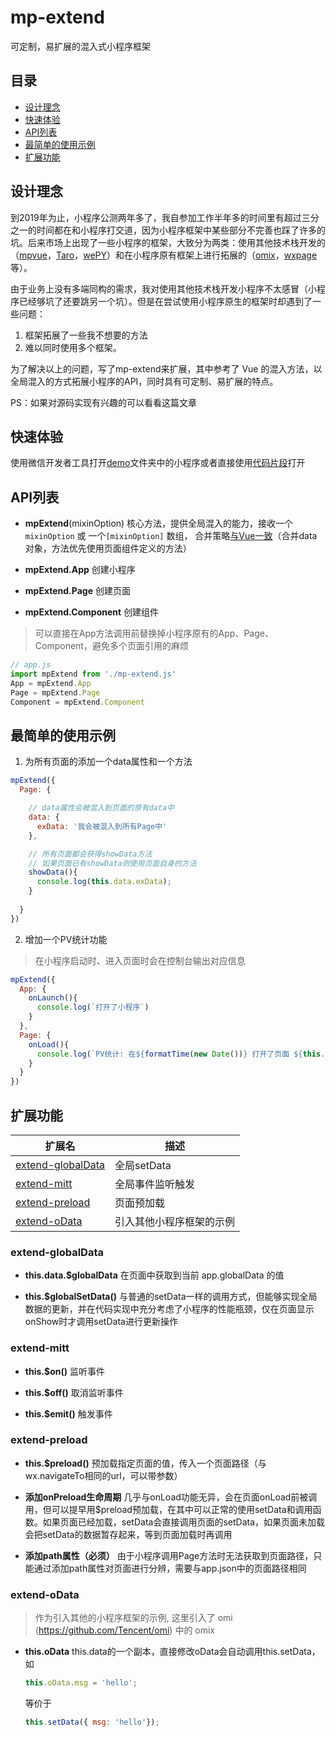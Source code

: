 # mp-extend

可定制，易扩展的混入式小程序框架

## 目录 ##

- [设计理念](#设计理念) 
- [快速体验](#快速体验)
- [API列表](#API列表)
- [最简单的使用示例](#最简单的使用示例)
- [扩展功能](#扩展功能)

## 设计理念 ##

到2019年为止，小程序公测两年多了，我自参加工作半年多的时间里有超过三分之一的时间都在和小程序打交道，因为小程序框架中某些部分不完善也踩了许多的坑。后来市场上出现了一些小程序的框架，大致分为两类：使用其他技术栈开发的（[mpvue](https://github.com/Meituan-Dianping/mpvue)，[Taro](https://github.com/NervJS/taro)，[wePY](https://github.com/Tencent/wepy)）和在小程序原有框架上进行拓展的（[omix](https://github.com/Tencent/omi/tree/master/packages/omix)，[wxpage](https://github.com/Tencent/wepy)等）。

由于业务上没有多端同构的需求，我对使用其他技术栈开发小程序不太感冒（小程序已经够坑了还要跳另一个坑）。但是在尝试使用小程序原生的框架时却遇到了一些问题：
1. 框架拓展了一些我不想要的方法
2. 难以同时使用多个框架。

为了解决以上的问题，写了mp-extend来扩展，其中参考了 Vue 的混入方法，以全局混入的方式拓展小程序的API，同时具有可定制、易扩展的特点。

PS：如果对源码实现有兴趣的可以看看这篇文章

## 快速体验 ##

使用微信开发者工具打开[demo](https://github.com/WozHuang/mp-extend/tree/master/demo)文件夹中的小程序或者直接使用[代码片段](https://developers.weixin.qq.com/s/7L912tmV7a6P)打开

## API列表 ##

- **mpExtend**(mixinOption)
核心方法，提供全局混入的能力，接收一个 `mixinOption` 或 一个`[mixinOption]` 数组，
合并策略[与Vue一致](https://cn.vuejs.org/v2/guide/mixins.html#%E9%80%89%E9%A1%B9%E5%90%88%E5%B9%B6)（合并data对象，方法优先使用页面组件定义的方法）
	
- **mpExtend.App**
创建小程序

- **mpExtend.Page**
创建页面

- **mpExtend.Component**
创建组件

> 可以直接在App方法调用前替换掉小程序原有的App、Page、Component，避免多个页面引用的麻烦

```js
// app.js
import mpExtend from './mp-extend.js'
App = mpExtend.App
Page = mpExtend.Page
Component = mpExtend.Component
```

## 最简单的使用示例 ##

1. 为所有页面的添加一个data属性和一个方法

```js
mpExtend({
  Page: {

    // data属性会被混入到页面的原有data中
    data: {
      exData: '我会被混入到所有Page中'
    },

    // 所有页面都会获得showData方法
    // 如果页面已有showData则使用页面自身的方法
    showData(){
      console.log(this.data.exData);
    }
    
  }
})
```

2. 增加一个PV统计功能

> 在小程序启动时、进入页面时会在控制台输出对应信息

```js
mpExtend({
  App: {
    onLaunch(){
      console.log(`打开了小程序`)
    }
  },
  Page: {
    onLoad(){
      console.log(`PV统计: 在${formatTime(new Date())} 打开了页面 ${this.__route__}`)
    }
  }
})
```

## 扩展功能 ##

| **扩展名**| **描述**|
| ------------------------------- | ----------------------------------- |
| [extend-globalData](#extend-globalData)| 全局setData |
| [extend-mitt](#extend-mitt)| 全局事件监听触发 |
| [extend-preload](#extend-preload)| 页面预加载 |
| [extend-oData](#extend-oData)| 引入其他小程序框架的示例 |

### extend-globalData ###

- **this.data.$globalData**
在页面中获取到当前 app.globalData 的值

- **this.$globalSetData()**
与普通的setData一样的调用方式，但能够实现全局数据的更新，并在代码实现中充分考虑了小程序的性能瓶颈，仅在页面显示onShow时才调用setData进行更新操作

### extend-mitt ###

- **this.$on()**
监听事件

- **this.$off()**
取消监听事件

- **this.$emit()**
触发事件

### extend-preload ###

- **this.$preload()**
预加载指定页面的值，传入一个页面路径（与wx.navigateTo相同的url，可以带参数）

- **添加onPreload生命周期**
几乎与onLoad功能无异，会在页面onLoad前被调用，但可以提早用$preload预加载，在其中可以正常的使用setData和调用函数。如果页面已经加载，setData会直接调用页面的setData，如果页面未加载会把setData的数据暂存起来，等到页面加载时再调用

- **添加path属性（必须）**
由于小程序调用Page方法时无法获取到页面路径，只能通过添加path属性对页面进行分辨，需要与app.json中的页面路径相同

### extend-oData ###
> 作为引入其他的小程序框架的示例, 这里引入了 omi (https://github.com/Tencent/omi) 中的 omix

- **this.oData**
	this.data的一个副本，直接修改oData会自动调用this.setData，如 
	```js
	this.oData.msg = 'hello';
	```
	等价于
	```js
	this.setData({ msg: 'hello'});
```